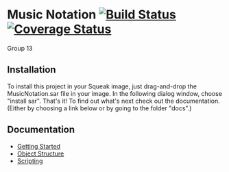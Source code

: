 # Music Notation [![Build Status](https://travis-ci.org/hpi-swa-teaching/MusicNotation.svg)](https://travis-ci.org/hpi-swa-teaching/MusicNotation) [![Coverage Status](https://img.shields.io/badge/coverage-disabled-red)](https://github.com/hpi-swa-teaching/MusicNotation/issues/67)

Group 13

## Installation
To install this project in your Squeak image, just drag-and-drop the MusicNotation.sar file in your image. In the following dialog window, choose "install sar". That's it!
To find out what's next check out the documentation. 
(Either by choosing a link below or by going to the folder "docs".)

## Documentation 
- [Getting Started](./docs/getting-started.md)
- [Object Structure](./docs/object-structure.md)
- [Scripting](./docs/scripting.md)
